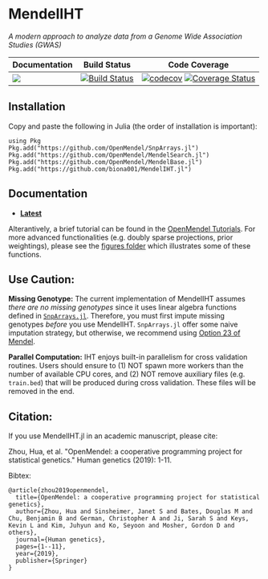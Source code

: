 # MendelIHT

*A modern approach to analyze data from a Genome Wide Association Studies (GWAS)*

| **Documentation** | **Build Status** | **Code Coverage**  |
|-------------------|------------------|--------------------|
| [![](https://img.shields.io/badge/docs-latest-blue.svg)](https://biona001.github.io/MendelIHT.jl/latest) | [![Build Status](https://travis-ci.org/biona001/MendelIHT.jl.svg?branch=master)](https://travis-ci.org/biona001/MendelIHT.jl) | [![codecov](https://codecov.io/gh/biona001/MendelIHT.jl/branch/master/graph/badge.svg)](https://codecov.io/gh/biona001/MendelIHT.jl) [![Coverage Status](https://coveralls.io/repos/github/biona001/MendelIHT.jl/badge.svg?branch=master)](https://coveralls.io/github/biona001/MendelIHT.jl?branch=master) 

## Installation

Copy and paste the following in Julia (the order of installation is important):

```
using Pkg
Pkg.add("https://github.com/OpenMendel/SnpArrays.jl")
Pkg.add("https://github.com/OpenMendel/MendelSearch.jl")
Pkg.add("https://github.com/OpenMendel/MendelBase.jl")
Pkg.add("https://github.com/biona001/MendelIHT.jl")
```

## Documentation

+ [**Latest**](https://biona001.github.io/MendelIHT.jl/latest/)

Alterantively, a brief tutorial can be found in the [OpenMendel Tutorials](https://github.com/OpenMendel/Tutorials/blob/master/IHT/Mendel_IHT_tutorial.ipynb). For more advanced functionalities (e.g. doubly sparse projections, prior weightings), please see the [figures folder](https://github.com/biona001/MendelIHT.jl/tree/master/figures) which illustrates some of these functions. 

## Use Caution:

**Missing Genotype:**
The current implementation of MendelIHT assumes *there are no missing genotypes* since it uses linear algebra functions defined in [`SnpArrays.jl`](https://openmendel.github.io/SnpArrays.jl/latest/man/snparray/#linear-algebra-with-snparray). Therefore, you must first impute missing genotypes *before* you use MendelIHT. `SnpArrays.jl` offer some naive imputation strategy, but otherwise, we recommend using [Option 23 of Mendel](http://www.genetics.ucla.edu/software/mendel). 

**Parallel Computation:**
IHT enjoys built-in parallelism for cross validation routines. Users should ensure to (1) NOT spawn more workers than the number of available CPU cores, and (2) NOT remove auxiliary files (e.g. `train.bed`) that will be produced during cross validation. These files will be removed in the end. 

## Citation:

If you use MendelIHT.jl in an academic manuscript, please cite:

Zhou, Hua, et al. "OpenMendel: a cooperative programming project for statistical genetics." Human genetics (2019): 1-11.

Bibtex:

```
@article{zhou2019openmendel,
  title={OpenMendel: a cooperative programming project for statistical genetics},
  author={Zhou, Hua and Sinsheimer, Janet S and Bates, Douglas M and Chu, Benjamin B and German, Christopher A and Ji, Sarah S and Keys, Kevin L and Kim, Juhyun and Ko, Seyoon and Mosher, Gordon D and others},
  journal={Human genetics},
  pages={1--11},
  year={2019},
  publisher={Springer}
}
```
